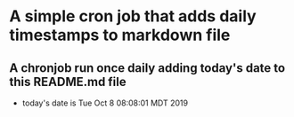 A simple cron job that adds daily timestamps to markdown file
============================================================
## A chronjob run once daily adding today's date to this README.md file
* today's date is Tue Oct  8 08:08:01 MDT 2019
